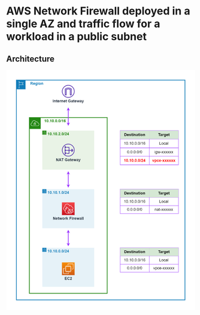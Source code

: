 # AWS Network Firewall deployed in a single AZ and traffic flow for a workload in a public subnet

## Architecture

![img](./docs/multi-az.png)
